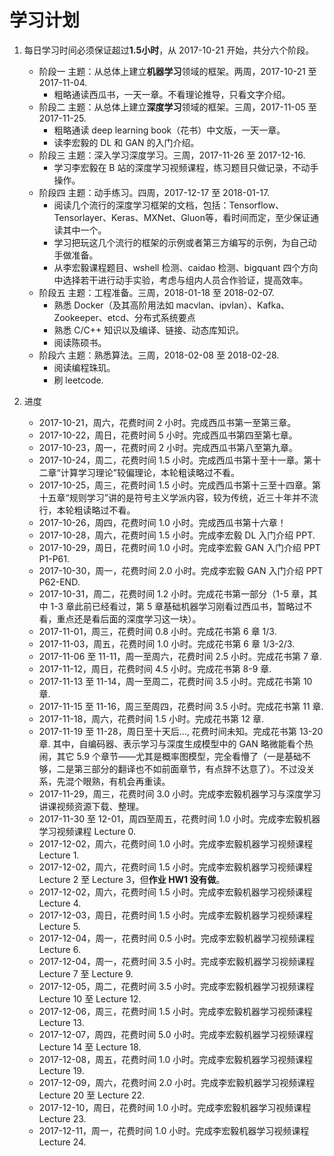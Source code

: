 # 学习计划

1. 每日学习时间必须保证超过**1.5小时**，从 2017-10-21 开始，共分六个阶段。
    - 阶段一 主题：从总体上建立**机器学习**领域的框架。两周，2017-10-21 至 2017-11-04.
        * 粗略通读西瓜书，一天一章。不看理论推导，只看文字介绍。
    - 阶段二 主题：从总体上建立**深度学习**领域的框架。三周，2017-11-05 至 2017-11-25.
        * 粗略通读 deep learning book（花书）中文版，一天一章。
        * 读李宏毅的 DL 和 GAN 的入门介绍。
    - 阶段三 主题：深入学习深度学习。三周，2017-11-26 至 2017-12-16.
        * 学习李宏毅在 B 站的深度学习视频课程，练习题目只做记录，不动手操作。
    - 阶段四 主题：动手练习。四周，2017-12-17 至 2018-01-17.
        * 阅读几个流行的深度学习框架的文档，包括：Tensorflow、Tensorlayer、Keras、MXNet、Gluon等，看时间而定，至少保证通读其中一个。
        * 学习把玩这几个流行的框架的示例或者第三方编写的示例，为自己动手做准备。
        * 从李宏毅课程题目、wshell 检测、caidao 检测、bigquant 四个方向中选择若干进行动手实验，考虑与组内人员合作验证，提高效率。
    - 阶段五 主题：工程准备。三周，2018-01-18 至 2018-02-07.
        * 熟悉 Docker（及其高阶用法如 macvlan、ipvlan）、Kafka、Zookeeper、etcd、分布式系统要点
        * 熟悉 C/C++ 知识以及编译、链接、动态库知识。
        * 阅读陈硕书。
    - 阶段六 主题：熟悉算法。三周，2018-02-08 至 2018-02-28.
        * 阅读编程珠玑。
        * 刷 leetcode.

2. 进度
    - 2017-10-21，周六，花费时间 2 小时。完成西瓜书第一至第三章。
    - 2017-10-22，周日，花费时间 5 小时。完成西瓜书第四至第七章。
    - 2017-10-23，周一，花费时间 2 小时。完成西瓜书第八至第九章。
    - 2017-10-24，周二，花费时间 1.5 小时。完成西瓜书第十至十一章。第十二章“计算学习理论”较偏理论，本轮粗读略过不看。
    - 2017-10-25，周三，花费时间 1.5 小时。完成西瓜书第十三至十四章。第十五章“规则学习”讲的是符号主义学派内容，较为传统，近三十年并不流行，本轮粗读略过不看。
    - 2017-10-26，周四，花费时间 1.0 小时。完成西瓜书第十六章！
    - 2017-10-28，周六，花费时间 1.5 小时。完成李宏毅 DL 入门介绍 PPT.
    - 2017-10-29，周日，花费时间 1.0 小时。完成李宏毅 GAN 入门介绍 PPT P1-P61.
    - 2017-10-30，周一，花费时间 2.0 小时。完成李宏毅 GAN 入门介绍 PPT P62-END.
    - 2017-10-31，周二，花费时间 1.2 小时。完成花书第一部分（1-5 章，其中 1-3 章此前已经看过，第 5 章基础机器学习刚看过西瓜书，暂略过不看，重点还是看后面的深度学习这一块）。
    - 2017-11-01，周三，花费时间 0.8 小时。完成花书第 6 章 1/3.
    - 2017-11-03，周五，花费时间 1.0 小时。完成花书第 6 章 1/3-2/3.
    - 2017-11-06 至 11-11，周一至周六，花费时间 2.5 小时。完成花书第 7 章.
    - 2017-11-12，周日，花费时间 4.5 小时。完成花书第 8-9 章.
    - 2017-11-13 至 11-14，周一至周二，花费时间 3.5 小时。完成花书第 10 章.
    - 2017-11-15 至 11-16，周三至周四，花费时间 3.5 小时。完成花书第 11 章.
    - 2017-11-18，周六，花费时间 1.5 小时。完成花书第 12 章.
    - 2017-11-19 至 11-28，周日至十天后..., 花费时间未知。完成花书第 13-20 章. 其中，自编码器、表示学习与深度生成模型中的 GAN 略微能看个热闹，其它 5.9 个章节——尤其是概率图模型，完全看懵了（一是基础不够，二是第三部分的翻译也不如前面章节，有点辞不达意了）。不过没关系，先混个眼熟，有机会再重读。
    - 2017-11-29，周三，花费时间 3.0 小时。完成李宏毅机器学习与深度学习讲课视频资源下载、整理。
    - 2017-11-30 至 12-01，周四至周五，花费时间 1.0 小时。完成李宏毅机器学习视频课程 Lecture 0.
    - 2017-12-02，周六，花费时间 1.0 小时。完成李宏毅机器学习视频课程 Lecture 1.
    - 2017-12-02，周六，花费时间 1.5 小时。完成李宏毅机器学习视频课程 Lecture 2 至 Lecture 3，但**作业 HW1 没有做**。
    - 2017-12-02，周六，花费时间 1.5 小时。完成李宏毅机器学习视频课程 Lecture 4.
    - 2017-12-03，周日，花费时间 1.5 小时。完成李宏毅机器学习视频课程 Lecture 5.
    - 2017-12-04，周一，花费时间 0.5 小时。完成李宏毅机器学习视频课程 Lecture 6.
    - 2017-12-04，周一，花费时间 3.5 小时。完成李宏毅机器学习视频课程 Lecture 7 至 Lecture 9.
    - 2017-12-05，周二，花费时间 3.5 小时。完成李宏毅机器学习视频课程 Lecture 10 至 Lecture 12.
    - 2017-12-06，周三，花费时间 1.5 小时。完成李宏毅机器学习视频课程 Lecture 13.
    - 2017-12-07，周四，花费时间 5.0 小时。完成李宏毅机器学习视频课程 Lecture 14 至 Lecture 18.
    - 2017-12-08，周五，花费时间 1.0 小时。完成李宏毅机器学习视频课程 Lecture 19.
    - 2017-12-09，周六，花费时间 2.0 小时。完成李宏毅机器学习视频课程 Lecture 20 至 Lecture 22.
    - 2017-12-10，周日，花费时间 1.0 小时。完成李宏毅机器学习视频课程 Lecture 23.
    - 2017-12-11，周一，花费时间 1.0 小时。完成李宏毅机器学习视频课程 Lecture 24.


